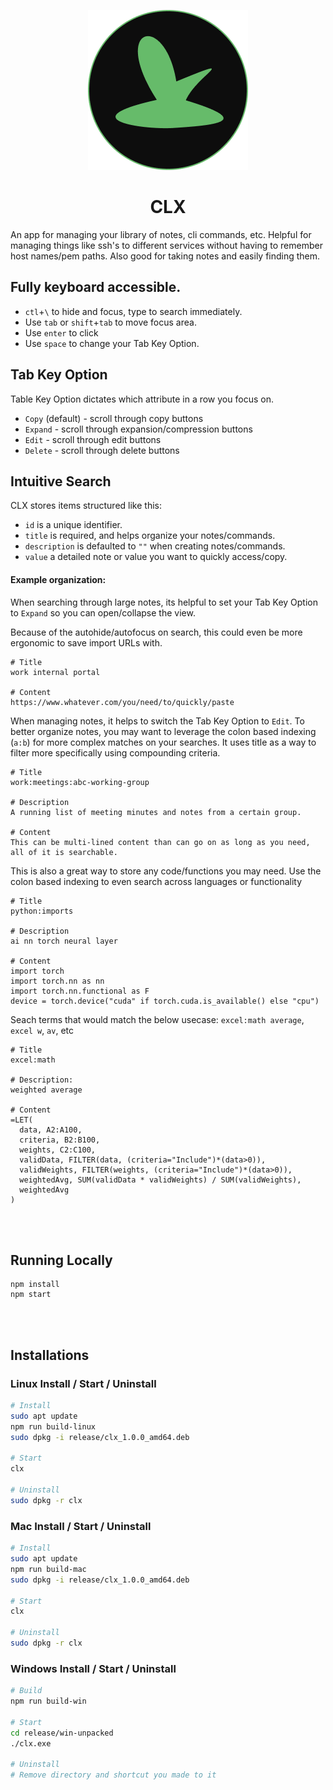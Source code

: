 <p align="center">
  <img src="icon.png" alt="clx"/>
</p>

<h1 align="center">
CLX
</h1>

An app for managing your library of notes, cli commands, etc. Helpful for managing things like ssh's to different services without having to remember host names/pem paths. Also good for taking notes and easily finding them.

## Fully keyboard accessible.

- `ctl`+`\` to hide and focus, type to search immediately.
- Use `tab` or `shift`+`tab` to move focus area.
- Use `enter` to click
- Use `space` to change your Tab Key Option.

## Tab Key Option

Table Key Option dictates which attribute in a row you focus on.

- `Copy` (default) - scroll through copy buttons
- `Expand` - scroll through expansion/compression buttons
- `Edit` - scroll through edit buttons
- `Delete` - scroll through delete buttons

## Intuitive Search

CLX stores items structured like this:

- `id` is a unique identifier.
- `title` is required, and helps organize your notes/commands.
- `description` is defaulted to `""` when creating notes/commands.
- `value` a detailed note or value you want to quickly access/copy.

#### Example organization:

When searching through large notes, its helpful to set your Tab Key Option to `Expand` so you can open/collapse the view.

Because of the autohide/autofocus on search, this could even be more ergonomic to save import URLs with.

```text
# Title
work internal portal

# Content
https://www.whatever.com/you/need/to/quickly/paste
```

When managing notes, it helps to switch the Tab Key Option to `Edit`. To better organize notes, you may want to leverage the colon based indexing (`a:b`) for more complex matches on your searches. It uses title as a way to filter more specifically using compounding criteria.

```text
# Title
work:meetings:abc-working-group

# Description
A running list of meeting minutes and notes from a certain group.

# Content
This can be multi-lined content than can go on as long as you need, all of it is searchable.
```

This is also a great way to store any code/functions you may need. Use the colon based indexing to even search across languages or functionality

```text
# Title
python:imports

# Description
ai nn torch neural layer

# Content
import torch
import torch.nn as nn
import torch.nn.functional as F
device = torch.device("cuda" if torch.cuda.is_available() else "cpu")
```

Seach terms that would match the below usecase:
`excel:math average`, `excel w`, `av`, etc

```text
# Title
excel:math

# Description:
weighted average

# Content
=LET(
  data, A2:A100,
  criteria, B2:B100,
  weights, C2:C100,
  validData, FILTER(data, (criteria="Include")*(data>0)),
  validWeights, FILTER(weights, (criteria="Include")*(data>0)),
  weightedAvg, SUM(validData * validWeights) / SUM(validWeights),
  weightedAvg
)
```

<br></br>

## Running Locally

```
npm install
npm start
```

<br></br>

## Installations

### Linux Install / Start / Uninstall

```bash
# Install
sudo apt update
npm run build-linux
sudo dpkg -i release/clx_1.0.0_amd64.deb

# Start
clx

# Uninstall
sudo dpkg -r clx
```

### Mac Install / Start / Uninstall

```bash
# Install
sudo apt update
npm run build-mac
sudo dpkg -i release/clx_1.0.0_amd64.deb

# Start
clx

# Uninstall
sudo dpkg -r clx
```

### Windows Install / Start / Uninstall

```bash
# Build
npm run build-win

# Start
cd release/win-unpacked
./clx.exe

# Uninstall
# Remove directory and shortcut you made to it
```
